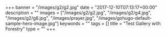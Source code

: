 +++
banner = "/images/g2/g2.jpg"
date = "2017-12-10T07:13:17+00:00"
description = ""
images = ["/images/g2/g2.jpg", "/images/g2/g4.jpg", "/images/g2/g6.jpg", "/images/prayer.jpg", "/images/gohugo-default-sample-hero-image.jpg"]
keywords = ""
tags = []
title = "Test Gallery with Forestry"
type = ""
+++
